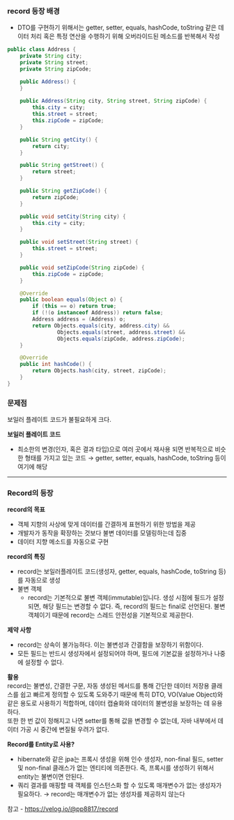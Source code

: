 ### record 등장 배경
* DTO를 구현하기 위해서는 getter, setter, equals, hashCode, toString 같은 데이터 처리 혹은 특정 연산을 수행하기 위해 오버라이드된 메소드를 반복해서 작성

```java
public class Address {
    private String city;
    private String street;
    private String zipCode;

    public Address() {
    }
    
    public Address(String city, String street, String zipCode) {
        this.city = city;
        this.street = street;
        this.zipCode = zipCode;
    }

    public String getCity() {
        return city;
    }

    public String getStreet() {
        return street;
    }

    public String getZipCode() {
        return zipCode;
    }

    public void setCity(String city) {
        this.city = city;
    }

    public void setStreet(String street) {
        this.street = street;
    }

    public void setZipCode(String zipCode) {
        this.zipCode = zipCode;
    }

    @Override
    public boolean equals(Object o) {
        if (this == o) return true;
        if (!(o instanceof Address)) return false;
        Address address = (Address) o;
        return Objects.equals(city, address.city) &&
                Objects.equals(street, address.street) &&
                Objects.equals(zipCode, address.zipCode);
    }

    @Override
    public int hashCode() {
        return Objects.hash(city, street, zipCode);
    }
}
```

### 문제점
보일러 플레이트 코드가 불필요하게 크다.  

**보일러 플레이트 코드**
* 최소한의 변경(인자, 혹은 결과 타입)으로 여러 곳에서 재사용 되면 반복적으로 비슷한 형태를 가지고 있는 코드 → getter, setter, equals, hashCode, toString 등이 여기에 해당

- - -

### Record의 등장

**record의 목표**
* 객체 지향의 사상에 맞게 데이터를 간결하게 표현하기 위한 방법을 제공 
* 개발자가 동작을 확장하는 것보다 불변 데이터를 모델링하는데 집중 
* 데이터 지향 메소드를 자동으로 구현

**record의 특징**
* record는 보일러플레이트 코드(생성자, getter, equals, hashCode, toString 등)를 자동으로 생성
* 불변 객체 
  * record는 기본적으로 불변 객체(immutable)입니다. 생성 시점에 필드가 설정되면, 해당 필드는 변경할 수 없다. 즉, record의 필드는 final로 선언된다. 불변 객체이기 때문에 record는 스레드 안전성을 기본적으로 제공한다.

**제약 사항**
* record는 상속이 불가능하다. 이는 불변성과 간결함을 보장하기 위함이다.
* 모든 필드는 반드시 생성자에서 설정되어야 하며, 필드에 기본값을 설정하거나 나중에 설정할 수 없다.

**활용**  
record는 불변성, 간결한 구문, 자동 생성된 메서드를 통해 간단한 데이터 저장용 클래스를 쉽고 빠르게 정의할 수 있도록 도와주기 때문에 특히 DTO, VO(Value Object)와 같은 용도로 사용하기 적합하며, 데이터 캡슐화와 데이터의 불변성을 보장하는 데 유용하다.  
또한 한 번 값이 정해지고 나면 setter를 통해 값을 변경할 수 없는데, 자바 내부에서 데이터 가공 시 중간에 변질될 우려가 없다.

**Record를 Entity로 사용?**
* hibernate와 같은 jpa는 프록시 생성을 위해 인수 생성자, non-final 필드, setter 및 non-final 클래스가 없는 엔티티에 의존한다. 즉, 프록시를 생성하기 위해서 entity는 불변이면 안된다.
* 쿼리 결과를 매핑할 때 객체를 인스턴스화 할 수 있도록 매개변수가 없는 생성자가 필요하다. → record는 매개변수가 없는 생성자를 제공하지 않는다

참고 - https://velog.io/@pp8817/record